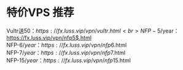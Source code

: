 # 特价VPS 推荐<br>
Vultr送50$：https://fx.luss.vip/vpn/vultr.html<br>
NFP-5$/year：https://fx.luss.vip/vpn/nfp5$.html<br>
NFP-6$/year：https://fx.luss.vip/vpn/nfp6$.html<br>
NFP-7$/year：https://fx.luss.vip/vpn/nfp7$.html<br>
NFP-15$/year：https://fx.luss.vip/vpn/nfp15$.html<br>
